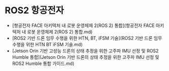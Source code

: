 # ROS2 항공전자



- [항공전자 FACE 아키텍처 내 로봇 운영체제 2(ROS 2) 통합](항공전자 FACE 아키텍처 내 로봇 운영체제 2(ROS 2) 통합.md)
- [ROS2 기반 드론 임무 수행을 위한 HTN, BT, iFSM 기술](ROS2 기반 드론 임무 수행을 위한 HTN BT iFSM 기술.md)
- [Jetson Orin 기반 고성능 드론의 상태 추정을 위한 고주파 IMU 선정 및 ROS2 Humble 통합](Jetson Orin 기반 드론의 상태 추정을 위한 고주파 IMU 선정 및 ROS2 Humble 통합 가이드.md)
